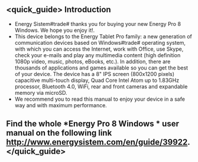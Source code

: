 ## <quick_guide> Introduction

* Energy Sistem#trade# thanks you for buying your new Energy Pro 8 Windows. We hope you enjoy it!.
* This device belongs to the Energy Tablet Pro family:  a new generation of communication devices based on Windows#trade# operating system, with which you can access the Internet, work with Office, use Skype, check your e-mails and play any multimedia content (high definition 1080p video, music, photos, eBooks, etc.).
In addition, there are thousands of applications and games available so you can get the best of your device.
The device has a 8" IPS screen (800x1200 pixels) capacitive multi-touch display, Quad Core Intel Atom up to 1.83GHz processor, Bluetooth 4.0, WiFi, rear and front cameras and expandable memory via microSD.
* We recommend you to read this manual to enjoy your device in a safe way and with maximum performance.

## <unique> Find the whole *Energy Pro 8 Windows * user manual on the following link   http://www.energysistem.com/en/guide/39922. </unique> </quick_guide>
